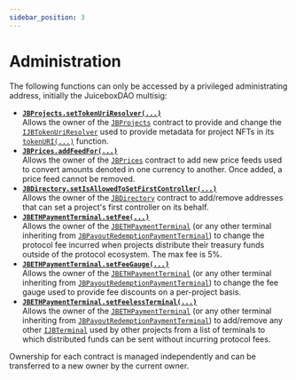 ```yaml
---
sidebar_position: 3
---
```

# Administration

The following functions can only be accessed by a privileged administrating address, initially the JuiceboxDAO multisig:

* **[`JBProjects.setTokenUriResolver(...)`](/protocol/api/contracts/jbprojects/write/settokenuriresolver.md)**\
  Allows the owner of the [`JBProjects`](/protocol/api/contracts/jbprojects/) contract to provide and change the [`IJBTokenUriResolver`](/protocol/api/interfaces/ijbtokenuriresolver.md) used to provide metadata for project NFTs in its [`tokenURI(...)`](/protocol/api/contracts/jbprojects/read/tokenuri.md) function.
  <br/>
* **[`JBPrices.addFeedFor(...)`](/protocol/api/contracts/jbprices/write/addfeed.md)**\
  Allows the owner of the [`JBPrices`](/protocol/api/contracts/jbprices/) contract to add new price feeds used to convert amounts denoted in one currency to another. Once added, a price feed cannot be removed.
  <br/>
* **[`JBDirectory.setIsAllowedToSetFirstController(...)`](/protocol/api/contracts/jbdirectory/write/setisallowedtosetfirstcontroller.md)**\
  Allows the owner of the [`JBDirectory`](/protocol/api/contracts/jbdirectory/) contract to add/remove addresses that can set a project's first controller on its behalf. 
  <br/>
* **[`JBETHPaymentTerminal.setFee(...)`](/protocol/api/contracts/or-abstract/jbpayoutredemptionpaymentterminal/write/setfee.md)**\
  Allows the owner of the [`JBETHPaymentTerminal`](/protocol/api/contracts/or-payment-terminals/jbethpaymentterminal/) (or any other terminal inheriting from [`JBPayoutRedemptionPaymentTerminal`](/protocol/api/contracts/or-abstract/jbpayoutredemptionpaymentterminal/)) to change the protocol fee incurred when projects distribute their treasury funds outside of the protocol ecosystem. The max fee is 5%.
  <br/>
* **[`JBETHPaymentTerminal.setFeeGauge(...)`](/protocol/api/contracts/or-abstract/jbpayoutredemptionpaymentterminal/write/setfeegauge.md)**\
  Allows the owner of the [`JBETHPaymentTerminal`](/protocol/api/contracts/or-payment-terminals/jbethpaymentterminal/) (or any other terminal inheriting from [`JBPayoutRedemptionPaymentTerminal`](/protocol/api/contracts/or-abstract/jbpayoutredemptionpaymentterminal/)) to change the fee gauge used to provide fee discounts on a per-project basis. 
  <br/>
* **[`JBETHPaymentTerminal.setFeelessTerminal(...)`](/protocol/api/contracts/or-abstract/jbpayoutredemptionpaymentterminal/write/setfeelessterminal.md)**\
  Allows the owner of the [`JBETHPaymentTerminal`](/protocol/api/contracts/or-payment-terminals/jbethpaymentterminal/) (or any other terminal inheriting from [`JBPayoutRedemptionPaymentTerminal`](/protocol/api/contracts/or-abstract/jbpayoutredemptionpaymentterminal/)) to add/remove any other [`IJBTerminal`](/protocol/api/interfaces/ijbpaymentterminal.md) used by other projects from a list of terminals to which distributed funds can be sent without incurring protocol fees. 
  <br/>

Ownership for each contract is managed independently and can be transferred to a new owner by the current owner.
